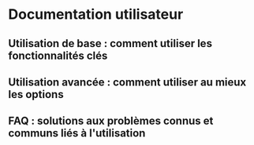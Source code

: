 # Documentation utilisateur

## Utilisation de base : comment utiliser les fonctionnalités clés

## Utilisation avancée : comment utiliser au mieux les options

## FAQ : solutions aux problèmes connus et communs liés à l'utilisation
